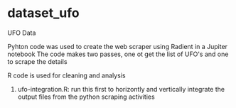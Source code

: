 # dataset_ufo

UFO Data

Pyhton code was used to create the web scraper using Radient in a Jupiter notebook
The code makes two passes, one ot get the list of UFO's and one to scrape the details


R code is used for cleaning and analysis
1. ufo-integration.R: run this first to horizontly and vertically integrate the output files from the python scraping activities
